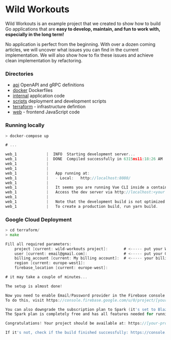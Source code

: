 # Wild Workouts

Wild Workouts is an example project that we created to show how to build Go applications that are **easy to develop, maintain, and fun to work with, especially in the long term!**

No application is perfect from the beginning. With over a dozen coming articles, we will uncover what issues you can find in the current implementation. We will also show how to fix these issues and achieve clean implementation by refactoring.

### Directories

- [api](api/) OpenAPI and gRPC definitions
- [docker](docker/) Dockerfiles
- [internal](internal/) application code
- [scripts](scripts/) deployment and development scripts
- [terraform](terraform/) - infrastructure defintion
- [web](web/) - frontend JavaScript code

### Running locally

```go
> docker-compose up

# ...

web_1             |  INFO  Starting development server...
web_1             |  DONE  Compiled successfully in 6315ms11:18:26 AM
web_1             |
web_1             |
web_1             |   App running at:
web_1             |   - Local:   http://localhost:8080/
web_1             |
web_1             |   It seems you are running Vue CLI inside a container.
web_1             |   Access the dev server via http://localhost:<your container's external mapped port>/
web_1             |
web_1             |   Note that the development build is not optimized.
web_1             |   To create a production build, run yarn build.
```

### Google Cloud Deployment

```go
> cd terraform/
> make

Fill all required parameters:
	project [current: wild-workouts project]:       # <----- put your Wild Workouts Google Cloud project name here (it will be created) 
	user [current: email@gmail.com]:                # <----- put your Google (Gmail, G-suite etc.) e-mail here
	billing_account [current: My billing account]:  # <----- your billing account name, can be found here https://console.cloud.google.com/billing
	region [current: europe-west1]: 
	firebase_location [current: europe-west]: 

# it may take a couple of minutes...

The setup is almost done!

Now you need to enable Email/Password provider in the Firebase console.
To do this, visit https://console.firebase.google.com/u/0/project/[your-project]/authentication/providers

You can also downgrade the subscription plan to Spark (it's set to Blaze by default).
The Spark plan is completely free and has all features needed for running this project.

Congratulations! Your project should be available at: https://[your-project].web.app

If it's not, check if the build finished successfully: https://console.cloud.google.com/cloud-build/builds?project=[your-project]
```
